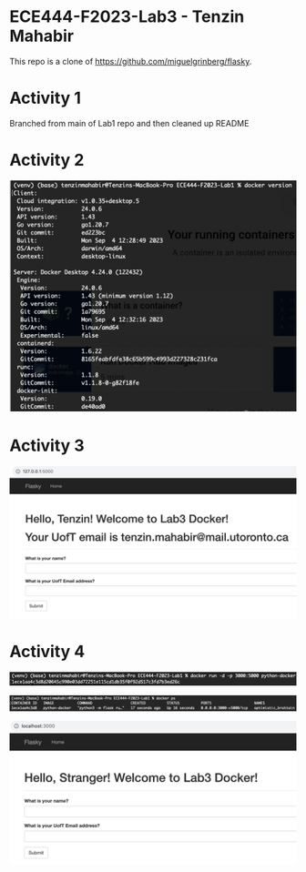 # ECE444-F2023-Lab3 - Tenzin Mahabir
This repo is a clone of https://github.com/miguelgrinberg/flasky.

# Activity 1

Branched from main of Lab1 repo and then cleaned up README

# Activity 2

![Activity 2 Docker Installation](Assets/activity2_docker_installation.png)

# Activity 3

![Activity 3 Title Change](Assets/activity3_lab3title.png)

# Activity 4

![Activity 4 Run Docker](Assets/activity4_run_docker.png)

![Activity 4 Docker Container](Assets/activity4_show_docker_container.png)

![Activity 4 Local Host](Assets/activity4_local_host.png)